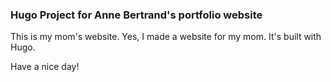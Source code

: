 ### Hugo Project for Anne Bertrand's portfolio website

This is my mom's website. Yes, I made a website for my mom. It's built with Hugo.

Have a nice day!
